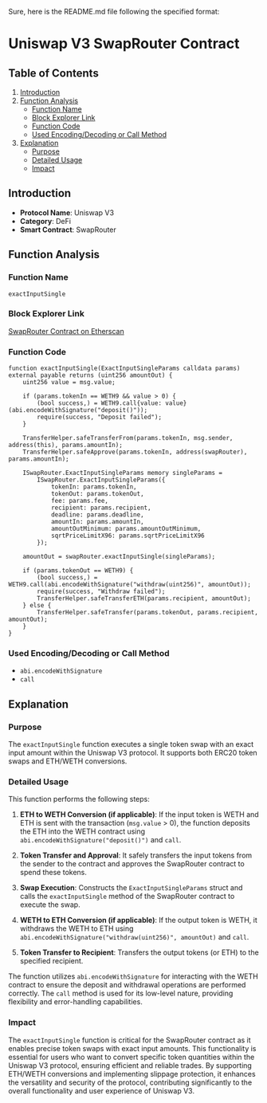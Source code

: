 Sure, here is the README.md file following the specified format:

# Uniswap V3 SwapRouter Contract

## Table of Contents
1. [Introduction](#introduction)
2. [Function Analysis](#function-analysis)
   - [Function Name](#function-name)
   - [Block Explorer Link](#block-explorer-link)
   - [Function Code](#function-code)
   - [Used Encoding/Decoding or Call Method](#used-encodingdecoding-or-call-method)
3. [Explanation](#explanation)
   - [Purpose](#purpose)
   - [Detailed Usage](#detailed-usage)
   - [Impact](#impact)

## Introduction

- **Protocol Name**: Uniswap V3
- **Category**: DeFi
- **Smart Contract**: SwapRouter

## Function Analysis

### Function Name

`exactInputSingle`

### Block Explorer Link

[SwapRouter Contract on Etherscan](https://etherscan.io/address/0xE592427A0AEce92De3Edee1F18E0157C05861564#code)

### Function Code

```solidity
function exactInputSingle(ExactInputSingleParams calldata params) external payable returns (uint256 amountOut) {
    uint256 value = msg.value;

    if (params.tokenIn == WETH9 && value > 0) {
        (bool success,) = WETH9.call{value: value}(abi.encodeWithSignature("deposit()"));
        require(success, "Deposit failed");
    }

    TransferHelper.safeTransferFrom(params.tokenIn, msg.sender, address(this), params.amountIn);
    TransferHelper.safeApprove(params.tokenIn, address(swapRouter), params.amountIn);

    ISwapRouter.ExactInputSingleParams memory singleParams =
        ISwapRouter.ExactInputSingleParams({
            tokenIn: params.tokenIn,
            tokenOut: params.tokenOut,
            fee: params.fee,
            recipient: params.recipient,
            deadline: params.deadline,
            amountIn: params.amountIn,
            amountOutMinimum: params.amountOutMinimum,
            sqrtPriceLimitX96: params.sqrtPriceLimitX96
        });

    amountOut = swapRouter.exactInputSingle(singleParams);

    if (params.tokenOut == WETH9) {
        (bool success,) = WETH9.call(abi.encodeWithSignature("withdraw(uint256)", amountOut));
        require(success, "Withdraw failed");
        TransferHelper.safeTransferETH(params.recipient, amountOut);
    } else {
        TransferHelper.safeTransfer(params.tokenOut, params.recipient, amountOut);
    }
}
```

### Used Encoding/Decoding or Call Method

- `abi.encodeWithSignature`
- `call`

## Explanation

### Purpose

The `exactInputSingle` function executes a single token swap with an exact input amount within the Uniswap V3 protocol. It supports both ERC20 token swaps and ETH/WETH conversions.

### Detailed Usage

This function performs the following steps:

1. **ETH to WETH Conversion (if applicable)**: If the input token is WETH and ETH is sent with the transaction (`msg.value` > 0), the function deposits the ETH into the WETH contract using `abi.encodeWithSignature("deposit()")` and `call`.

2. **Token Transfer and Approval**: It safely transfers the input tokens from the sender to the contract and approves the SwapRouter contract to spend these tokens.

3. **Swap Execution**: Constructs the `ExactInputSingleParams` struct and calls the `exactInputSingle` method of the SwapRouter contract to execute the swap.

4. **WETH to ETH Conversion (if applicable)**: If the output token is WETH, it withdraws the WETH to ETH using `abi.encodeWithSignature("withdraw(uint256)", amountOut)` and `call`.

5. **Token Transfer to Recipient**: Transfers the output tokens (or ETH) to the specified recipient.

The function utilizes `abi.encodeWithSignature` for interacting with the WETH contract to ensure the deposit and withdrawal operations are performed correctly. The `call` method is used for its low-level nature, providing flexibility and error-handling capabilities.

### Impact

The `exactInputSingle` function is critical for the SwapRouter contract as it enables precise token swaps with exact input amounts. This functionality is essential for users who want to convert specific token quantities within the Uniswap V3 protocol, ensuring efficient and reliable trades. By supporting ETH/WETH conversions and implementing slippage protection, it enhances the versatility and security of the protocol, contributing significantly to the overall functionality and user experience of Uniswap V3.

